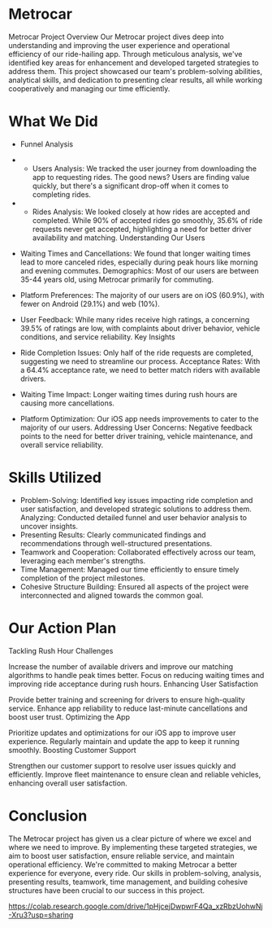 # Metrocar

Metrocar Project Overview
Our Metrocar project dives deep into understanding and improving the user experience and operational efficiency of our ride-hailing app. Through meticulous analysis, we've identified key areas for enhancement and developed targeted strategies to address them. This project showcased our team's problem-solving abilities, analytical skills, and dedication to presenting clear results, all while working cooperatively and managing our time efficiently.

# What We Did
- Funnel Analysis

- - Users Analysis: We tracked the user journey from downloading the app to requesting rides. The good news? Users are finding value quickly, but there's a significant drop-off when it comes to completing rides.
- - Rides Analysis: We looked closely at how rides are accepted and completed. While 90% of accepted rides go smoothly, 35.6% of ride requests never get accepted, highlighting a need for better driver availability and matching.
Understanding Our Users

- Waiting Times and Cancellations: We found that longer waiting times lead to more canceled rides, especially during peak hours like morning and evening commutes.
Demographics: Most of our users are between 35-44 years old, using Metrocar primarily for commuting.
- Platform Preferences: The majority of our users are on iOS (60.9%), with fewer on Android (29.1%) and web (10%).
- User Feedback: While many rides receive high ratings, a concerning 39.5% of ratings are low, with complaints about driver behavior, vehicle conditions, and service reliability.
Key Insights
- Ride Completion Issues: Only half of the ride requests are completed, suggesting we need to streamline our process.
Acceptance Rates: With a 64.4% acceptance rate, we need to better match riders with available drivers.
- Waiting Time Impact: Longer waiting times during rush hours are causing more cancellations.
- Platform Optimization: Our iOS app needs improvements to cater to the majority of our users.
Addressing User Concerns: Negative feedback points to the need for better driver training, vehicle maintenance, and overall service reliability.

# Skills Utilized
- Problem-Solving: Identified key issues impacting ride completion and user satisfaction, and developed strategic solutions to address them.
Analyzing: Conducted detailed funnel and user behavior analysis to uncover insights.
- Presenting Results: Clearly communicated findings and recommendations through well-structured presentations.
- Teamwork and Cooperation: Collaborated effectively across our team, leveraging each member's strengths.
- Time Management: Managed our time efficiently to ensure timely completion of the project milestones.
- Cohesive Structure Building: Ensured all aspects of the project were interconnected and aligned towards the common goal.

# Our Action Plan
Tackling Rush Hour Challenges

Increase the number of available drivers and improve our matching algorithms to handle peak times better.
Focus on reducing waiting times and improving ride acceptance during rush hours.
Enhancing User Satisfaction

Provide better training and screening for drivers to ensure high-quality service.
Enhance app reliability to reduce last-minute cancellations and boost user trust.
Optimizing the App

Prioritize updates and optimizations for our iOS app to improve user experience.
Regularly maintain and update the app to keep it running smoothly.
Boosting Customer Support

Strengthen our customer support to resolve user issues quickly and efficiently.
Improve fleet maintenance to ensure clean and reliable vehicles, enhancing overall user satisfaction.

# Conclusion
The Metrocar project has given us a clear picture of where we excel and where we need to improve. By implementing these targeted strategies, we aim to boost user satisfaction, ensure reliable service, and maintain operational efficiency. We're committed to making Metrocar a better experience for everyone, every ride. Our skills in problem-solving, analysis, presenting results, teamwork, time management, and building cohesive structures have been crucial to our success in this project.

https://colab.research.google.com/drive/1pHjcejDwpwrF4Qa_xzRbzUohwNj-Xru3?usp=sharing



